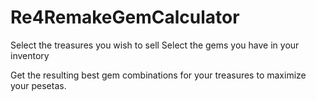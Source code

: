 # Re4RemakeGemCalculator
Select the treasures you wish to sell
Select the gems you have in your inventory

Get the resulting best gem combinations for your treasures to maximize your pesetas.
